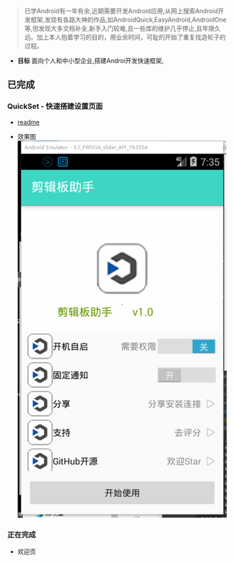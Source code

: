 
 > 已学Android有一年有余,近期需要开发Android应用,从网上搜索Android开发框架,发现有各路大神的作品,如AndroidQuick,EasyAndroid,AndroidOne等,但发现大多文档补全,新手入门较难,且一些库的维护几乎停止,且年限久远。加上本人抱着学习的目的，用业余时间，可耻的开始了重复找造轮子的过程。 

 * **目标**
  面向个人和中小型企业,搭建Androi开发快速框架,


## 已完成

### QuickSet - 快速搭建设置页面

* [readme](./quickset/readme.md)

* 效果图![demo](./quickset/doc/image/效果图.png)

### 正在完成

* 欢迎页


